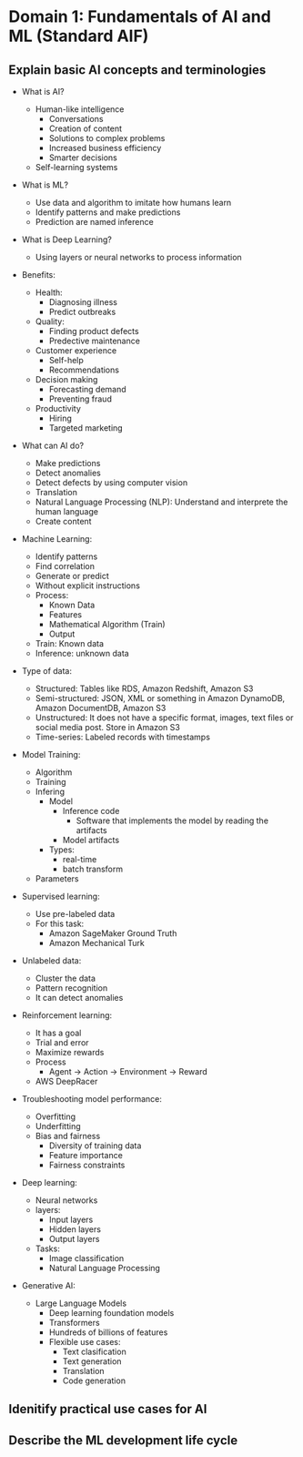# Domain 1: Fundamentals of AI and ML (Standard AIF)

## Explain basic AI concepts and terminologies

* What is AI?
    * Human-like intelligence
        * Conversations
        * Creation of content
        * Solutions to complex problems
        * Increased business efficiency
        * Smarter decisions
    * Self-learning systems

* What is ML?
    * Use data and algorithm to imitate how humans learn
    * Identify patterns and make predictions
    * Prediction are named inference

* What is Deep Learning?
    * Using layers or neural networks to process information

* Benefits:
    * Health:
        * Diagnosing illness
        * Predict outbreaks
    * Quality:
        * Finding product defects
        * Predective maintenance
    * Customer experience
        * Self-help
        * Recommendations
    * Decision making
        * Forecasting demand
        * Preventing fraud
    * Productivity
        * Hiring
        * Targeted marketing

* What can AI do?
    * Make predictions
    * Detect anomalies
    * Detect defects by using computer vision
    * Translation
    * Natural Language Processing (NLP): Understand and interprete the human language
    * Create content

* Machine Learning:
    * Identify patterns
    * Find correlation
    * Generate or predict
    * Without explicit instructions
    * Process:
        * Known Data
        * Features
        * Mathematical Algorithm (Train)
        * Output
    * Train: Known data
    * Inference: unknown data

* Type of data:
    * Structured: Tables like RDS, Amazon Redshift, Amazon S3
    * Semi-structured: JSON, XML or something in Amazon DynamoDB, Amazon DocumentDB, Amazon S3
    * Unstructured: It does not have a specific format, images, text files or social media post. Store in Amazon S3
    * Time-series: Labeled records with timestamps

* Model Training:
    * Algorithm
    * Training
    * Infering
        * Model
            * Inference code
                * Software that implements the model by reading the artifacts
            * Model artifacts
        * Types:
            * real-time
            * batch transform
    * Parameters

* Supervised learning:
    * Use pre-labeled data
    * For this task:
        * Amazon SageMaker Ground Truth
        * Amazon Mechanical Turk

* Unlabeled data:
    * Cluster the data
    * Pattern recognition
    * It can detect anomalies

* Reinforcement learning:
    * It has a goal
    * Trial and error
    * Maximize rewards
    * Process
        * Agent -> Action -> Environment -> Reward
    * AWS DeepRacer

* Troubleshooting model performance:
    * Overfitting
    * Underfitting
    * Bias and fairness
        * Diversity of training data
        * Feature importance
        * Fairness constraints

* Deep learning:
    * Neural networks
    * layers:
        * Input layers
        * Hidden layers
        * Output layers
    * Tasks:
        * Image classification
        * Natural Language Processing

* Generative AI:
    * Large Language Models
        * Deep learning foundation models
        * Transformers
        * Hundreds of billions of features
        * Flexible use cases:
            * Text clasification
            * Text generation 
            * Translation 
            * Code generation


## Idenitify practical use cases for AI

## Describe the ML development life cycle